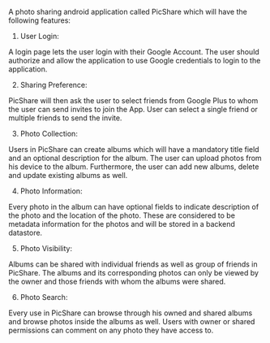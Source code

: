 A photo sharing android application called PicShare which will have the following features:

1. User Login:

A login page lets the user login with their Google Account. The user should authorize and allow the application to use Google credentials to login to the application.

2. Sharing Preference:

PicShare will then ask the user to select friends from Google Plus to whom the user can send invites to join the App. User can select a single friend or multiple friends to send the invite.

3. Photo Collection:

Users in PicShare can create albums which will have a mandatory title field and an optional description for the album. The user can upload photos from his device to the album. Furthermore, the user can add new albums, delete and update existing albums as well.

4. Photo Information:

Every photo in the album can have optional fields to indicate description of the photo and the location of the photo. These are considered to be metadata information for the photos and will be stored in a backend datastore.

5. Photo Visibility:

Albums can be shared with individual friends as well as group of friends in PicShare. The albums and its corresponding photos can only be viewed by the owner and those friends with whom the albums were shared.

6. Photo Search:

Every use in PicShare can browse through his owned and shared albums and browse photos inside the albums as well. Users with owner or shared permissions can comment on any photo they have access to.
